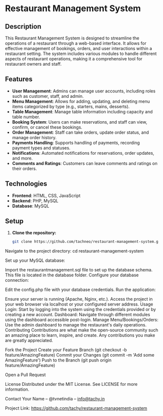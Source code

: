 # Restaurant Management System

## Description

This Restaurant Management System is designed to streamline the operations of a restaurant through a web-based interface. It allows for effective management of bookings, orders, and user interactions within a restaurant setting. The system includes various modules to handle different aspects of restaurant operations, making it a comprehensive tool for restaurant owners and staff.

## Features

- **User Management**: Admins can manage user accounts, including roles such as customer, staff, and admin.
- **Menu Management**: Allows for adding, updating, and deleting menu items categorized by type (e.g., starters, mains, desserts).
- **Table Management**: Manage table information including capacity and table number.
- **Booking System**: Users can make reservations, and staff can view, confirm, or cancel these bookings.
- **Order Management**: Staff can take orders, update order status, and manage order history.
- **Payments Handling**: Supports handling of payments, recording payment types and statuses.
- **Notifications**: Automated notifications for reservations, order updates, and more.
- **Comments and Ratings**: Customers can leave comments and ratings on their orders.

## Technologies

- **Frontend**: HTML, CSS, JavaScript
- **Backend**: PHP, MySQL
- **Database**: MySQL

## Setup

1. **Clone the repository:**

   ```bash
   git clone https://github.com/tachneo/restaurant-management-system.git

Navigate to the project directory:
cd restaurant-management-system

Set up your MySQL database:

Import the restaurantmanagement.sql file to set up the database schema. This file is located in the database folder.
Configure your database connection:

Edit the config.php file with your database credentials.
Run the application:

Ensure your server is running (Apache, Nginx, etc.).
Access the project in your web browser via localhost or your configured server address.
Usage
Login: Start by logging into the system using the credentials provided or by creating a new account.
Dashboard: Navigate through different modules using the dashboard accessible post-login.
Manage Menu/Bookings/Orders: Use the admin dashboard to manage the restaurant's daily operations.
Contributing
Contributions are what make the open-source community such an amazing place to learn, inspire, and create. Any contributions you make are greatly appreciated.

Fork the Project
Create your Feature Branch (git checkout -b feature/AmazingFeature)
Commit your Changes (git commit -m 'Add some AmazingFeature')
Push to the Branch (git push origin feature/AmazingFeature)

Open a Pull Request

License
Distributed under the MIT License. See LICENSE for more information.

Contact
Your Name – @tvnetindia – info@tachy.in

Project Link: https://github.com/tachy/restaurant-management-system

